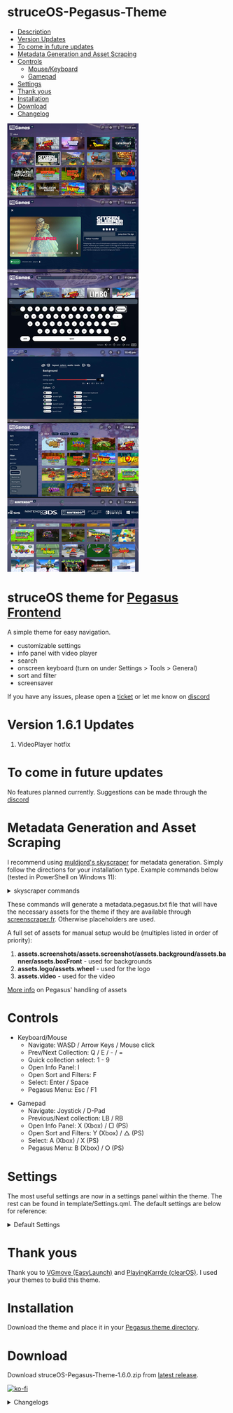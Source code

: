# struceOS-Pegasus-Theme

- [Description](#description)
- [Version Updates](#current-version)
- [To come in future updates](#to-come)
- [Metadata Generation and Asset Scraping](#meta-data)
- [Controls](#controls)
    - [Mouse/Keyboard](#controls-mkb)
    - [Gamepad](#controls-gamepad)
- [Settings](#settings)
- [Thank yous](#thank-yous)
- [Installation](#installation)
- [Download](#download)
- [Changelog](#changelog)

![screenshots](.meta/screenshots.jpg)

<a id="description"></a>
# struceOS theme for [Pegasus Frontend](http://pegasus-frontend.org/)
A simple theme for easy navigation.

- customizable settings
- info panel with video player
- search
- onscreen keyboard (turn on under Settings > Tools > General)
- sort and filter
- screensaver

If you have any issues, please open a [ticket](https://github.com/my-name-is-p/struceOS-Pegasus-Theme/issues) or let me know on [discord](https://discord.gg/n4GYEY8ZvT)

<a id="current-version"></a>
# Version 1.6.1 Updates
1. VideoPlayer hotfix


<a id="to-come"></a>
# To come in future updates
No features planned currently. Suggestions can be made through the [discord](https://discord.gg/CNXzbcpKX6)

<a id="meta-data"></a>
# Metadata Generation and Asset Scraping
I recommend using [muldjord's skyscraper](https://github.com/muldjord/skyscraper) for metadata generation. Simply follow the directions for your installation type. Example commands below (tested in PowerShell on Windows 11):

<details>
    <summary>skyscraper commands</summary>

I set up my emulators for pegasus as such:
    
    /Emulators
        /Dreamcast
        /Gamecube
        /Genesis
        /N64
        /PS2
            /_games
                (contains all roms)
            /_media
                (will store assets dowloaded by skyscraper)
            /_emulator
                (usually named the same as the emulator eg: _PCSX2)
        /Switch

config.ini and struceos-artwork.xml can be found in skyscraper-config or can be created manually

Add to config.ini: 

    [screenscraper]
    videos="true"

    [pegasus]
    videos="true"

struceos-artwork.xml:

    <?xml version="1.0" encoding="UTF-8"?>
    <artwork>
        <output type="screenshot" resource="screenshot"/>
        <output type="wheel" resource="wheel"/>
    </artwork>

Commands:

    Pull data:
    skyscraper -p {platform} -s {source} -i {path/to/roms} --region {eu, us, jp, wor} --refresh

    skyscraper -p ps2 -s screenscraper -i f:\Games\Emulators\PS2\_games --region us --refresh

    Output metadata.pegasus.txt:
    skyscraper -p {platform} -f pegasus -a {path/to/struceos-artwork.xml} -e "{path/to/emulator} {file.path}" -i {path/to/roms} -g {output/path/metadata.pegasus.txt} -o {output/path/assets}

    skyscraper -p ps2 -f pegasus -a "[REDACTED]\Local\pegasus-frontend\themes\struceOS-Pegasus-Theme-main\skyscraper-config\struceos-artwork.xml" -e "_PCSX2\pcsx2-qt.exe {file.path}" -i f:\Games\Emulators\PS2\_games -g f:\Games\Emulators\PS2 -o f:\Games\Emulators\PS2\_media

</details>

These commands will generate a metadata.pegasus.txt file that will have the necessary assets for the theme if they are available through [screenscraper.fr](https://www.screenscraper.fr/). Otherwise placeholders are used.

A full set of assets for manual setup would be (multiples listed in order of priority):
1. **assets.screenshots/assets.screenshot/assets.background/assets.banner/assets.boxFront** - used for backgrounds
2. **assets.logo/assets.wheel** - used for the logo
3. **assets.video** - used for the video

[More info](https://pegasus-frontend.org/docs/themes/api/#assets) on Pegasus' handling of assets

# Controls
<a id="controls-mkb"></a>
- Keyboard/Mouse
    - Navigate: WASD / Arrow Keys / Mouse click
    - Prev/Next Collection: Q / E / - / =
    - Quick collection select: 1 - 9
    - Open Info Panel: I
    - Open Sort and Filters: F
    - Select: Enter / Space
    - Pegasus Menu: Esc / F1

<a id="controls-gamepad"></a>
- Gamepad
    - Navigate: Joystick / D-Pad
    - Previous/Next collection: LB / RB
    - Open Info Panel: X (Xbox) / ▢ (PS)
    - Open Sort and Filters: Y (Xbox) / △ (PS)
    - Select: A (Xbox) / X (PS)
    - Pegasus Menu: B (Xbox) / ⭘ (PS)

# Settings
The most useful settings are now in a settings panel within the theme. The rest can be found in template/Settings.qml. The default settings are below for reference:

<details>
    <summary>Default Settings</summary>

    //fonts
    property string fontFamilyRegular: 
        "assets/fonts/Open Sans/OpenSans-Regular.ttf"
    property string fontFamilyBold: 
        "assets/fonts/Open Sans/OpenSans-Bold.ttf"

    //ui
    property int hover_speed: 100
    
    property string headerSize: api.memory.get("struceOS_ui_headerSize") || "m"

    property bool twelvehour: 
        api.memory.get("struceOS_ui_twelvehour") != undefined ?
            api.memory.get("struceOS_ui_twelvehour") : true

    property bool buttonHints:
        api.memory.get("struceOS_ui_buttonHints") != undefined ?
            api.memory.get("struceOS_ui_buttonHints") : true

    property bool osk:
        api.memory.get("struceOS_ui_osk") != undefined ?
            api.memory.get("struceOS_ui_osk") : false
            
    //audio
        //video
        property bool videoMute:
            api.memory.get("struceOS_video_videoMute") != undefined ?
                api.memory.get("struceOS_video_videoMute") : true

        property real videoVolume: api.memory.get("struceOS_video_volume") || 0.40
    
        //ui
        property bool uiMute: 
            api.memory.get("struceOS_ui_Mute") != undefined ?
                api.memory.get("struceOS_ui_Mute") : false

        property real uiVolume: api.memory.get("struceOS_ui_volume") || 0.40

    //game_layout
    property int columns: api.memory.get("struceOS_gameLayout_columns") || 5

    property bool lastPlayed: 
        api.memory.get("struceOS_gameLayout_lastPlayed") != undefined ?
            api.memory.get("struceOS_gameLayout_lastPlayed") : true

    property bool allGames: 
        api.memory.get("struceOS_gameLayout_allGames") != undefined ?
            api.memory.get("struceOS_gameLayout_allGames") : true

    property bool showThumbs: 
        api.memory.get("struceOS_gameLayout_thumbnails") != undefined ?
            api.memory.get("struceOS_gameLayout_thumbnails") : true

    //background
    property bool bgOverlayOn:
        api.memory.get("struceOS_background_overlayOn") != undefined ?
            api.memory.get("struceOS_background_overlayOn") : true

    property real bgOverlayOpacity: api.memory.get("struceOS_background_overlayOpacity") || 0.75

    property string bgOverlay:
        api.memory.get("struceOS_background_overlaySource") != undefined ?
            api.memory.get("struceOS_background_overlaySource") : images.overlay_0002

    //devtools
    property bool enableDevTools:
        api.memory.get("struceOS_dev_enableDevTools") != undefined ?
            api.memory.get("struceOS_dev_enableDevTools") : false

    property real consoleLogBackground: api.memory.get("struceOS_dev_log_opacity") || 0.6

    property string version: "1.5.3"
    property string author: "my_name_is_p"
    property string name: "struceOS"
    property string details: "struceOS v" + version + (working ? "-working" : "")

    property bool working: false

    //Colors
    property var theme: 
        api.memory.get("struceOS_theme_colors") != undefined ?
            api.memory.get("struceOS_theme_colors") : JSON.parse(JSON.stringify(default_theme))
    
    property var default_theme: {
            "accent": "#011936",
            "accent_light": "#465362",
            "black": "#000000",
            "border": addAlphaToHex(0.6, "#FFFFFF"),
            "launch_button": "#1E824C",
            "launch_hover": "#FFFFFF",
            "launch_text": "#FFFFFF",
            "onscreen_keyboard": "#01070E",
            "slider": "#FE3734",
            "slider_base": "#F1C8C7",
            "t": "transparent",
            "text": "#FFFFFF",
            "text_invert": "#000000",
            "white": "#FFFFFF",
        }
</details>

# Thank yous
Thank you to [VGmove (EasyLaunch)](https://github.com/VGmove/EasyLaunch) and [PlayingKarrde (clearOS)](https://github.com/PlayingKarrde/clearOS). I used your themes to build this theme.

# Installation
Download the theme and place it in your [Pegasus theme directory](http://pegasus-frontend.org/docs/user-guide/installing-themes/).

# Download
Download struceOS-Pegasus-Theme-1.6.0.zip from [latest release](https://github.com/my-name-is-p/struceOS-Pegasus-Theme/releases).

[![ko-fi](https://ko-fi.com/img/githubbutton_sm.svg)](https://ko-fi.com/I2I2ZB6VK)

<a id="changelog"></a>
<details>
    <summary>Changelogs</summary>

## 1.6.1

```
1. VideoPlayer hotfix
```

## 1.6.0

```
1. OSK bugfixes
2. Screensaver improvements
3. Added genre filters
4. Moved button hints setting to Settings > Tools > General
```

## 1.5.3

```
1. Code cleanup and refactoring
2. Added screensaver
3. Added onscreen keyboard
```

## 1.5.2

```
1. Code cleanup and refactoring
```

## 1.5.1

```
1. Added button hints
2. Added color options to settings
3. Updated icons to change with color settings
```

## 1.5.0 

```
1. Moved panel items to new window
2. Added sort/filter menu
3. Added navigation for controllers/kb to all menus
4. Removed old code
5. Finished rewrite to simplify for now
```

## 1.4.1 - Unreleased

```
1. Moved sort/filter to top of gameView
2. Changed thumbnails to gameOS style
3. Continue rewrite to simplify
```

## 1.4.0 

```
1. Start of rewrite to simplify logic and improve modularity
2. Added a clock
3. Redesigned collection list
```

## 1.3.2 

```
1. Added UI Mute setting
2. Updated getAsset() function to getAssets()
3. Reworked asset usage to better fit Skyscraper output
4. Changed Search to match any title containing the search term
```

## 1.3.1

```
1. Added favorite toggle to gameView
2. Fixed favorite icon placement in gameView
3. Added text labels to games with default banner image
4. Changed game count to update with filters
5. Updated gameView controls to use built in functions
```

## 1.3.0

```
1. Updated collection logos
2. Simplified toggling panels
3. Fixed background images when searching
4. Changed audio files for UI sounds
5. Updated header layout and functions
6. Updated info panel layout and functions
```

## 1.2.1

```
1. Added All Games to the collection dropdown menu
2. Collection dropdown resizes to list length if shorter than the full window
3. Removed clog statements from testing
```

## 1.2.0

```
1. Added game count to collection title
2. Added collection dropdown menu
```

## 1.1.0

```
1. Split theme.qml into separate files for easier editing
2. Moved common functions to js
2. Updated header logic
3. Added Search functionality
4. Added an in app Settings panel
5. Added an All Games collection 
6. Fixed GoG and Steam collections
```

## 1.0.1

```
1. Fixed audio discrepancies in button presses
2. Fixed unused settings properties
3. Added additional settings to the customizable settings
```

## 1.0.0

```
1. Initial release.
```
</details>